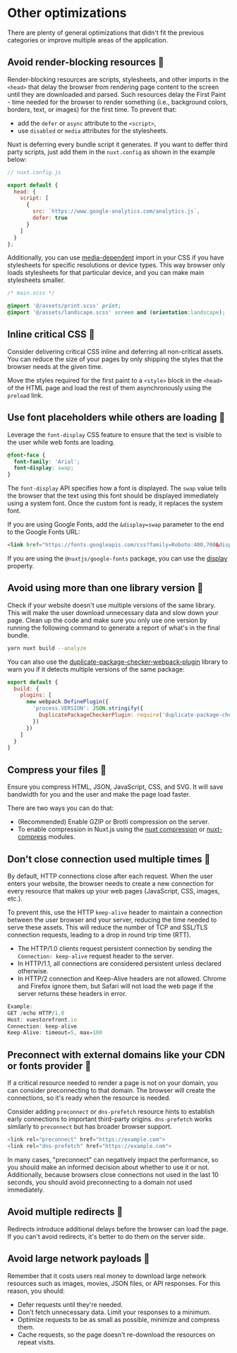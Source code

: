 # Other optimizations

There are plenty of general optimizations that didn't fit the previous categories or improve multiple areas of the application.

## Avoid render-blocking resources :orange_book:

Render-blocking resources are scripts, stylesheets, and other imports in the `<head>` that delay the browser from rendering page content to the screen until they are downloaded and parsed. Such resources delay the First Paint - time needed for the browser to render something (i.e., background colors, borders, text, or images) for the first time. To prevent that:

* add the `defer` or `async` attribute to the `<script>`,
* use `disabled` or `media` attributes for the stylesheets.

Nuxt is deferring every bundle script it generates. If you want to deffer third party scripts, just add them in the `nuxt.config` as shown in the example below:

```javascript
// nuxt.config.js

export default {
  head: {
    script: [
      {
        src: `https://www.google-analytics.com/analytics.js`,
        defer: true
      }
    ]
  }
};
```

Additionally, you can use [media-dependent](https://developer.mozilla.org/en-US/docs/Web/CSS/@import) import in your CSS if you have stylesheets for specific resolutions or device types. This way browser only loads stylesheets for that particular device, and you can make main stylesheets smaller.

```css
/* main.scss */

@import '@/assets/print.scss' print;
@import '@/assets/landscape.scss' screen and (orientation:landscape);
```

## Inline critical CSS :ledger:

Consider delivering critical CSS inline and deferring all non-critical assets. You can reduce the size of your pages by only shipping the styles that the browser needs at the given time.

Move the styles required for the first paint to a `<style>` block in the `<head>` of the HTML page and load the rest of them asynchronously using the `preload` link.

## Use font placeholders while others are loading :ledger:

Leverage the `font-display` CSS feature to ensure that the text is visible to the user while web fonts are loading.

```css
@font-face {
  font-family: 'Arial';
  font-display: swap;
}
```

The `font-display` API specifies how a font is displayed. The `swap` value tells the browser that the text using this font should be displayed immediately using a system font. Once the custom font is ready, it replaces the system font.

If you are using Google Fonts, add the `&display=swap` parameter to the end to the Google Fonts URL:

```html
<link href="https://fonts.googleapis.com/css?family=Roboto:400,700&display=swap" rel="stylesheet">
```

If you are using the `@nuxtjs/google-fonts` package, you can use the [display](https://google-fonts.nuxtjs.org/options#display) property.

## Avoid using more than one library version :ledger:

Check if your website doesn't use multiple versions of the same library. This will make the user download unnecessary data and slow down your page. Clean up the code and make sure you only use one version by running the following command to generate a report of what's in the final bundle.

```bash
yarn nuxt build --analyze
```

You can also use the [duplicate-package-checker-webpack-plugin](https://www.npmjs.com/package/duplicate-package-checker-webpack-plugin) library to warn you if it detects multiple versions of the same package:

```javascript
export default {
  build: {
    plugins: [
      new webpack.DefinePlugin({
        'process.VERSION': JSON.stringify({
          DuplicatePackageCheckerPlugin: require('duplicate-package-checker-webpack-plugin'),
        })
      })
    ]
  }
} 
```

## Compress your files :ledger:

Ensure you compress HTML, JSON, JavaScript, CSS, and SVG. It will save bandwidth for you and the user and make the page load faster.

There are two ways you can do that:

* (Recommended) Enable GZIP or Brotli compression on the server.
* To enable compression in Nuxt.js using the [nuxt compression](https://github.com/nuxt-modules/compression) or [nuxt-compress](https://www.npmjs.com/package/nuxt-compress) modules.

## Don't close connection used multiple times :blue_book:

By default, HTTP connections close after each request. When the user enters your website, the browser needs to create a new connection for every resource that makes up your web pages (JavaScript, CSS, images, etc.).

To prevent this, use the HTTP `keep-alive` header to maintain a connection between the user browser and your server, reducing the time needed to serve these assets. This will reduce the number of TCP and SSL/TLS connection requests, leading to a drop in round trip time (RTT).

* The HTTP/1.0 clients request persistent connection by sending the `Connection: keep-alive` request header to the server.
* In HTTP/1.1, all connections are considered persistent unless declared otherwise.
* In HTTP/2 connection and Keep-Alive headers are not allowed. Chrome and Firefox ignore them, but Safari will not load the web page if the server returns these headers in error.

```javascript
Example:
GET /echo HTTP/1.0
Host: vuestorefront.io
Connection: keep-alive
Keep-Alive: timeout=5, max=100
```

## Preconnect with external domains like your CDN or fonts provider :ledger:

If a critical resource needed to render a page is not on your domain, you can consider preconnecting to that domain. The browser will create the connections, so it's ready when the resource is needed.

Consider adding `preconnect` or `dns-prefetch` resource hints to establish early connections to important third-party origins. `dns-prefetch` works similarly to `preconnect` but has broader browser support.

```javascript
<link rel="preconnect" href="https://example.com">
<link rel="dns-prefetch" href="https://example.com">
```

In many cases, "preconnect" can negatively impact the performance, so you should make an informed decision about whether to use it or not. Additionally, because browsers close connections not used in the last 10 seconds, you should avoid preconnecting to a domain not used immediately.

## Avoid multiple redirects :blue_book:

Redirects introduce additional delays before the browser can load the page. If you can't avoid redirects, it's better to do them on the server side.

## Avoid large network payloads :ledger:

Remember that it costs users real money to download large network resources such as images, movies, JSON files, or API responses. For this reason, you should:

* Defer requests until they're needed.
* Don't fetch unnecessary data. Limit your responses to a minimum.
* Optimize requests to be as small as possible, minimize and compress them.
* Cache requests, so the page doesn't re-download the resources on repeat visits.
